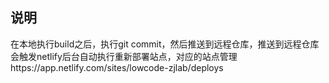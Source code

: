 ## 说明

在本地执行build之后，执行git commit，然后推送到远程仓库，推送到远程仓库会触发netlify后台自动执行重新部署站点，对应的站点管理https://app.netlify.com/sites/lowcode-zjlab/deploys
